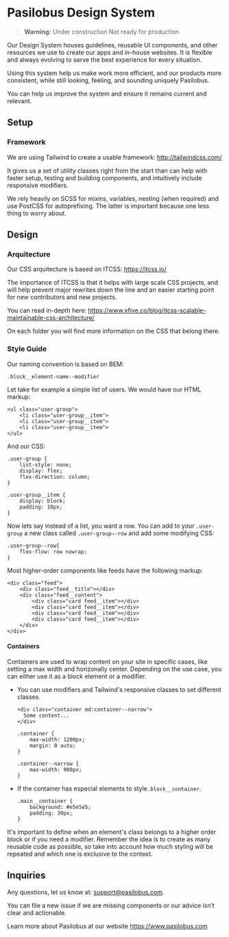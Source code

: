 # Pasilobus Design System

> **Warning:**
> Under construction
> Not ready for production

 

Our Design System houses guidelines, reusable UI components, and other resources we use to create our apps and in-house websites. It is flexible and always evolving to serve the best experience for every situation.  

Using this system  help us make work more efficient, and our products more consistent, while still looking, feeling, and sounding uniquely Pasilobus.

You can help us improve the system and ensure it remains current and relevant.  



## Setup

### Framework

We are using Tailwind to create a usable framework: http://tailwindcss.com/

It gives us a set of utility classes right from the start than can help with faster setup, testing and building components, and intuitively include responsive modifiers.

We rely heavily on SCSS for mixins, variables, nesting (when required) and use PostCSS for autoprefixing. The latter is important because one less thing to worry about.

## Design

### Arquitecture

Our CSS arquitecture is based on ITCSS: https://itcss.io/

The importance of ITCSS is that it helps with large scale CSS projects, and will help prevent major rewrites down the line and an easier starting point for new contributors and new projects.

You can read in-depth here: https://www.xfive.co/blog/itcss-scalable-maintainable-css-architecture/

On each folder you will find more information on the CSS that belong there. 

### Style Guide

Our naming convention is based on BEM:

```
.block__element-name--modifier
```

Let take for example a simple list of users. We would have our HTML markup:

```
<ul class="user-group">
    <li class="user-group__item">
    <li class="user-group__item">
    <li class="user-group__item">
</ul>
```

And our CSS:

```
.user-group {
    list-style: none;
    display: flex;
    flex-direction: column;
}

.user-group__item {
    display: block;
    padding: 10px;
}
```

Now lets say instead of a list, you want a row. You can add to your `.user-group` a new class called `.user-group—-row` and add some modifying CSS:

```
.user-group--row{
    flex-flow: row nowrap;
}
```



Most higher-order components like feeds have the following markup:

```
<div class="feed">
	<div class="feed__title"></div>
	<div class="feed__content">
		<div class="card feed__item"></div>
		<div class="card feed__item"></div>
		<div class="card feed__item"></div>
		<div class="card feed__item"></div>
	</div>
</div>
```



#### Containers

Containers are used to wrap content on your site in specific cases, like setting a max width and horizonally center. Depending on the use case, you can either use it as a block element or a modifier.

- You can use modifiers and Tailwind's responsive classes to set different classes.

  ```
  <div class="container md:container--narrow">
    Some content...
  </div>
  ```

  ```
  .container {
      max-width: 1200px;
      margin: 0 auto;
  }

  .container--narrow {
      max-width: 900px;
  }
  ```


- If the container has especial elements to style`.block__container`. 

  ```
  .main__container {
      background: #e5e5e5;
      padding: 30px;
  }
  ```




It's important to define when an element's class belongs to a higher order block or if you need a modifier. Remember the idea is to create as many reusable code as possible, so take into account how much styling will be repeated and which one is exclusive to the context.



## Inquiries

Any questions, let us know at: support@pasilobus.com.

You can file a new issue if we are missing components or our advice isn’t clear and actionable.

Learn more about Pasilobus at our website https://www.pasilobus.com
